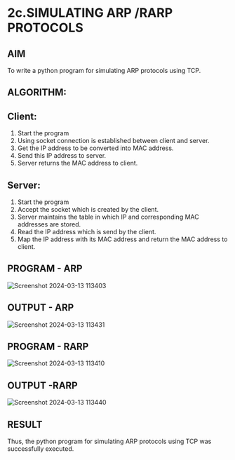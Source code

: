 # 2c.SIMULATING ARP /RARP PROTOCOLS
## AIM
To write a python program for simulating ARP protocols using TCP.
## ALGORITHM:
## Client:
1. Start the program
2. Using socket connection is established between client and server.
3. Get the IP address to be converted into MAC address.
4. Send this IP address to server.
5. Server returns the MAC address to client.
## Server:
1. Start the program
2. Accept the socket which is created by the client.
3. Server maintains the table in which IP and corresponding MAC addresses are
stored.
4. Read the IP address which is send by the client.
5. Map the IP address with its MAC address and return the MAC address to client.
## PROGRAM - ARP
![Screenshot 2024-03-13 113403](https://github.com/tharunkumaran2006/2c.ARP_RARP_PROTOCOLS/assets/151625188/3f99903b-f3b4-4c47-ae63-ec8e26c0b45b)

## OUTPUT - ARP
  ![Screenshot 2024-03-13 113431](https://github.com/tharunkumaran2006/2c.ARP_RARP_PROTOCOLS/assets/151625188/2b6ccf58-b06d-43e5-b8de-3436dc85bd05)

## PROGRAM - RARP
![Screenshot 2024-03-13 113410](https://github.com/tharunkumaran2006/2c.ARP_RARP_PROTOCOLS/assets/151625188/d40737b2-3b9d-4d05-90f8-46c236d4397f)

## OUTPUT -RARP
![Screenshot 2024-03-13 113440](https://github.com/tharunkumaran2006/2c.ARP_RARP_PROTOCOLS/assets/151625188/81721af4-db39-4519-8391-4507dfc4f34f)

## RESULT
Thus, the python program for simulating ARP protocols using TCP was successfully 
executed.
